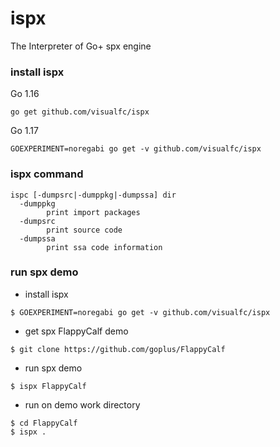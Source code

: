 # ispx
The Interpreter  of Go+ spx engine


### install ispx
Go 1.16
```
go get github.com/visualfc/ispx
```
Go 1.17
```
GOEXPERIMENT=noregabi go get -v github.com/visualfc/ispx
```


### ispx command
```
ispc [-dumpsrc|-dumppkg|-dumpssa] dir
  -dumppkg
    	print import packages
  -dumpsrc
    	print source code
  -dumpssa
    	print ssa code information
```

### run spx demo
* install ispx
```
$ GOEXPERIMENT=noregabi go get -v github.com/visualfc/ispx
```
* get spx FlappyCalf demo
```
$ git clone https://github.com/goplus/FlappyCalf
```

* run spx demo
```
$ ispx FlappyCalf
```

* run on demo work directory
```
$ cd FlappyCalf
$ ispx .
```